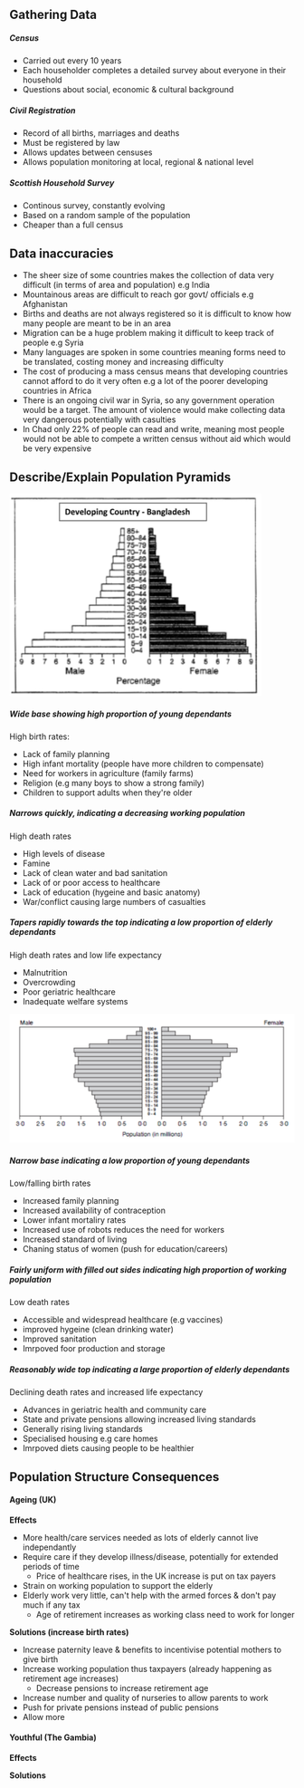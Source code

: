 ## Gathering Data
##### Census
* Carried out every 10 years
* Each householder completes a detailed survey about everyone in their household
* Questions about social, economic & cultural background

##### Civil Registration
* Record of all births, marriages and deaths
* Must be registered by law
* Allows updates between censuses
* Allows population monitoring at local, regional & national level

##### Scottish Household Survey
* Continous survey, constantly evolving
* Based on a random sample of the population
* Cheaper than a full census

## Data inaccuracies
* The sheer size of some countries makes the collection of data very difficult (in terms of area and population) e.g India
* Mountainous areas are difficult to reach gor govt/ officials e.g Afghanistan
* Births and deaths are not always registered so it is difficult to know how many people are meant to be in an area
* Migration can be a huge problem making it difficult to keep track of people e.g Syria
* Many languages are spoken in some countries meaning forms need to be translated, costing money and increasing difficulty
* The cost of producing a mass census means that developing countries cannot afford to do it very often e.g a lot of the poorer developing countries in Africa
* There is an ongoing civil war in Syria, so any government operation would be a target. The amount of violence would make collecting data very dangerous potentially with casulties
* In Chad only 22% of people can read and write, meaning most people would not be able to compete a written census without aid which would be very expensive

## Describe/Explain Population Pyramids
![Bangladesh Pyramid](https://raw.githubusercontent.com/charleywright/School/master/Geography/Bangladesh%20Pyramid.png)
##### Wide base showing high  proportion of young dependants
High birth rates:
* Lack of family planning
* High infant mortality (people have more children to compensate)
* Need for workers in agriculture (family farms)
* Religion (e.g many boys to show a strong family)
* Children to support adults when they're older

##### Narrows quickly, indicating a decreasing working population
High death rates
* High levels of disease
* Famine
* Lack of clean water and bad sanitation
* Lack of or poor access to healthcare
* Lack of education (hygeine and basic anatomy)
* War/conflict causing large numbers of casualties

##### Tapers rapidly towards the top indicating a low proportion of elderly dependants
High death rates and low life expectancy
 * Malnutrition
 * Overcrowding
 * Poor geriatric healthcare
 * Inadequate welfare systems

![Italy 2050 Pyramid](https://raw.githubusercontent.com/charleywright/School/master/Geography/Italy%202050%20Pyramid.png)
##### Narrow base indicating a low proportion of young dependants
Low/falling birth rates
* Increased family planning
* Increased availability of contraception
* Lower infant mortaliry rates
* Increased use of robots reduces the need for workers
* Increased standard of living
* Chaning status of women (push for education/careers)

##### Fairly uniform with filled out sides indicating high proportion of working population
Low death rates
* Accessible and widespread healthcare (e.g vaccines)
* improved hygeine (clean drinking water)
* Improved sanitation
* Imrpoved foor production and storage

##### Reasonably wide top indicating a large proportion of elderly dependants
Declining death rates and increased life expectancy
* Advances in geriatric health and community care
* State and private pensions allowing increased living standards
* Generally rising living standards
* Specialised housing e.g care homes
* Imrpoved diets causing people to be healthier

## Population Structure Consequences
#### Ageing (UK)
**Effects**
* More health/care services needed as lots of elderly cannot live independantly
* Require care if they develop illness/disease, potentially for extended periods of time
	* Price of healthcare rises, in the UK increase is put on tax payers
* Strain on working population to support the elderly
* Elderly work very little, can't help with the armed forces & don't pay much if any tax
	* Age of retirement increases as working class need to work for longer

**Solutions (increase birth rates)**
* Increase paternity leave & benefits to incentivise potential mothers to give birth
* Increase working population thus taxpayers (already happening as retirement age increases)
	* Decrease pensions to increase retirement age
* Increase number and quality of nurseries to allow parents to work
* Push for private pensions instead of public pensions
* Allow more

#### Youthful (The Gambia)
**Effects**


**Solutions**
